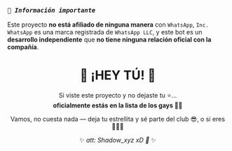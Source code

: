 

### *`🥵 Información importante`*
Este proyecto **no está afiliado de ninguna manera** con `WhatsApp`, `Inc. WhatsApp` es una marca registrada de `WhatsApp LLC`, y este bot es un **desarrollo independiente** que **no tiene ninguna relación oficial con la compañía**.


<div align="center">

# 🌟 ¡HEY TÚ! 🌟  
Si viste este proyecto y no dejaste tu ⭐...  
**oficialmente estás en la lista de los gays 🏳️‍🌈**  

Vamos, no cuesta nada — deja tu estrellita y sé parte del club 😎, o si eres 🏳️‍🌈👀

✨ *att: Shadow_xyz xD 🌿* ✨  

</div>
